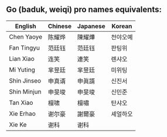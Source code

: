 ## Go (baduk, weiqi) pro names equivalents:

English | Chinese | Japanese | Korean
------- | ------- | -------- | ------
Chen Yaoye | 陈耀烨 | 陳耀燁 | 천야오예
Fan Tingyu | 范廷钰 | 范廷钰 | 판팅위
Lian Xiao | 连笑 | 連笑 | 롄샤오
Mi Yuting | 芈昱廷 | 芈昱廷 | 미위팅
Shin Jinseo | 申真谞 | 申眞諝 | 신진서
Shin Minjun | 申旻埈 | 申旻埈 | 신민준
Tan Xiao | 檀啸 | 檀嘯 | 탄샤오
Xie Erhao | 谢尔豪 | 謝爾豪 | 셰얼하오
Xie Ke | 谢科 | 谢科 | 